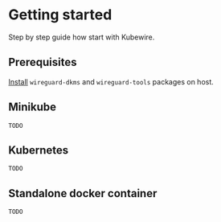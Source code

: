 # Getting started

Step by step guide how start with Kubewire.

## Prerequisites

[Install](https://www.wireguard.com/install/) `wireguard-dkms` and `wireguard-tools` packages on host.

## Minikube

    TODO

## Kubernetes

    TODO
    
## Standalone docker container    

    TODO